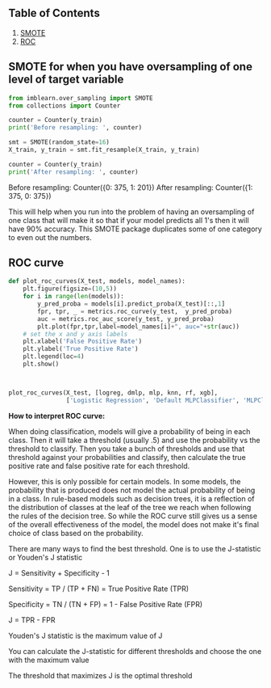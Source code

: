 ## Table of Contents

1. [SMOTE](#smote-for-when-you-have-oversampling-of-one-level-of-target-variable)
2. [ROC](#ROC-curve)

## SMOTE for when you have oversampling of one level of target variable

```python
from imblearn.over_sampling import SMOTE
from collections import Counter

counter = Counter(y_train)
print('Before resampling: ', counter)

smt = SMOTE(random_state=16)
X_train, y_train = smt.fit_resample(X_train, y_train)

counter = Counter(y_train)
print('After resampling: ', counter)
```

Before resampling:  Counter({0: 375, 1: 201})
After resampling:  Counter({1: 375, 0: 375})

This will help when you run into the problem of having an oversampling of one class that will make it so that if your model predicts all 1's then it will have 90% accuracy. This SMOTE package duplicates some of one category to even out the numbers.

## ROC curve

```python
def plot_roc_curves(X_test, models, model_names):
    plt.figure(figsize=(10,5))
    for i in range(len(models)):
        y_pred_proba = models[i].predict_proba(X_test)[::,1]
        fpr, tpr, _ = metrics.roc_curve(y_test,  y_pred_proba)
        auc = metrics.roc_auc_score(y_test, y_pred_proba)
        plt.plot(fpr,tpr,label=model_names[i]+", auc="+str(auc))
    # set the x and y axis labels
    plt.xlabel('False Positive Rate')
    plt.ylabel('True Positive Rate')
    plt.legend(loc=4)
    plt.show()



plot_roc_curves(X_test, [logreg, dmlp, mlp, knn, rf, xgb], 
                ['Logistic Regression', 'Default MLPClassifier', 'MLPClassifier(100,100, logistic)', 'KNeighborsClassifier', 'RandomForestClassifier', 'XGBClassifier'])
```

**How to interpret ROC curve:**

When doing classification, models will give a probability of being in each class. Then it will take a threshold (usually .5) and use the probability vs the threshold to classify. Then you take a bunch of thresholds and use that threshold against your probabilities and classify, then calculate the true positive rate and false positive rate for each threshold. 

However, this is only possible for certain models. In some models, the probability that is produced does not model the actual probability of being in a class. In rule-based models such as decision trees, it is a reflection of the distribution of classes at the leaf of the tree we reach when following the rules of the decision tree. So while the ROC curve still gives us a sense of the overall effectiveness of the model, the model does not make it's final choice of class based on the probability.


There are many ways to find the best threshold. One is to use the J-statistic or Youden's J statistic

J = Sensitivity + Specificity - 1

Sensitivity = TP / (TP + FN) = True Positive Rate (TPR) 

Specificity = TN / (TN + FP) = 1 - False Positive Rate (FPR) 

J = TPR - FPR

Youden's J statistic is the maximum value of J 

You can calculate the J-statistic for different thresholds and choose the one with the maximum value 

The threshold that maximizes J is the optimal threshold

